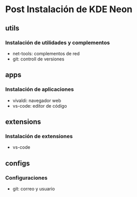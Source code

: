 # Post Instalación de KDE Neon

## utils
### Instalación de utilidades y complementos
- net-tools: complementos de red
- git: controll de versiones

## apps
### Instalación de aplicaciones
- vivaldi: navegador web
- vs-code: editor de código

## extensions
### Instalación de extensiones
- vs-code

## configs
### Configuraciones
- git: correo y usuario